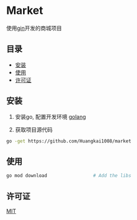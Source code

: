 # Market

使用[gin](https://github.com/gin-gonic/gin)开发的商城项目
## 目录

- [安装](#安装)
- [使用](#使用)
- [许可证](#许可证)

## 安装
1. 安装go, 配置开发环境
[golang](https://github.com/golang/go)

2. 获取项目源代码
```bash
go -get https://github.com/Huangkai1008/market
```

## 使用

```bash
go mod download                 # Add the libs
```

## 许可证
[MIT](https://www.mit-license.org/)
    

